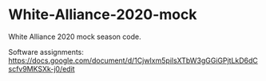 # White-Alliance-2020-mock

White Alliance 2020 mock season code.

Software assignments: https://docs.google.com/document/d/1CjwIxm5pilsXTbW3gGGiGPjtLkD6dCscfv9MKSXk-j0/edit